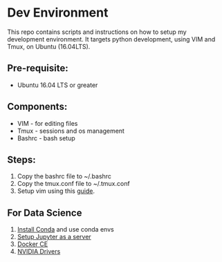 # Dev Environment
This repo contains scripts and instructions on how to setup my development environment. It targets python development, using VIM and Tmux, on Ubuntu (16.04LTS).

## Pre-requisite:
- Ubuntu 16.04 LTS or greater

## Components:
- VIM - for editing files
- Tmux - sessions and os management
- Bashrc - bash setup

## Steps:
1. Copy the bashrc file to ~/.bashrc
1. Copy the tmux.conf file to ~/.tmux.conf
1. Setup vim using this [guide](vim_setup.md).

## For Data Science
1. [Install Conda](https://conda.io/docs/user-guide/install/linux.html) and use conda envs
1. [Setup Jupyter as a server](https://jupyter-notebook.readthedocs.io/en/latest/public_server.html)
1. [Docker CE](https://docs.docker.com/install/linux/docker-ce/ubuntu/)
1. [NVIDIA Drivers](https://askubuntu.com/questions/1077061/how-do-i-install-nvidia-and-cuda-drivers-into-ubuntu)
